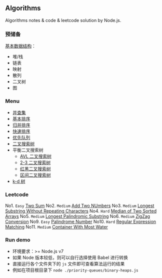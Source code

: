 ## Algorithms

Algorithms notes & code & leetcode solution by Node.js.

### 预储备

[基本数据结构](./data-structure.md)：

- 堆/栈
- 链表
- 映射
- 散列
- 二叉树
- 图

### Menu

- [并查集](./union-find)
- [基本排序](./elementary-sorts)
- [归并排序](./mergesort)
- [快速排序](./quicksort)
- [优先队列](./priority-queues)
- [二叉搜索树](./binary-search-trees)
- 平衡二叉搜索树
  - [AVL 二叉搜索树](./balanced-search-trees)
  - [2-3 二叉搜索树](./2-3-search-trees)
  - [红黑二叉搜索树](./red-black-bsts)
  - [区间二叉搜索树](./interval-search-trees)
- [k-d 树](./k-d-trees)

### Leetcode

No1. `Easy` [Two Sum](./leetcode/No1.two-sum.js)
No2. `Medium` [Add Two NUmbers](./leetcode/No2.add-two-numbers.js)
No3. `Medium` [Longest Substring Without Repeating Characters](./leetcode/No3.longest-substring-without-repeating-characters.js)
No4. `Hard` [Median of Two Sorted Arrays](./leetcode/No4.median-of-two-sorted-arrays.js)
No5. `Medium` [Longest Palindromic Substring](./leetcode/No5.longest-palindromic-substring.js)
No6. `Medium` [ZigZag Conversion](./leetcode/No6.zigzag-conversion.js)
No9. `Easy` [Palindrome Number](./leetcode/No9.palindrome-number.js)
No10. `Hard` [Regular Expression Matching](./leetcode/No10.regular-expression-matching.js)
No11. `Medium` [Container With Most Water](./leetcode/No11.container-with-most-water.js)

### Run demo

- 环境要求：>= Node.js v7
- 如果 Node 版本较低，则可以自行选择使用 Babel 进行转换
- 直接运行各个文件夹下的 `js` 文件即可查看算法运行的结果
- 例如在项目根目录下 `node ./priority-queues/binary-heaps.js`